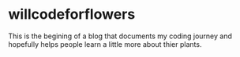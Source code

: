 # willcodeforflowers
This is the begining of a blog that documents my coding journey and hopefully helps people learn a little more about thier plants. 
